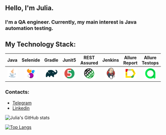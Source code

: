 ## Hello, I'm Julia.
### I'm a QA engineer. Currently, my main interest is Java automation testing.

## My Technology Stack:

| Java | Selenide | Gradle | Junit5 | REST Assured | Jenkins | Allure Report | Allure Testops | IntelliJ IDEA |
|:------:|:----:|:------:|:------:|:--------:|:-------------:|:---------:|:---------:|:--------:|
|![Java](img/icons/Java.png)| ![Selenide](img/icons/Selenide.png) | ![Gradle](img/icons/Gradle.png) | ![JUnit5](img/icons/JUnit5.png) | ![Rest-Assured](img/icons/Rest-Assured.png) | ![Jenkins](img/icons/Jenkins.png) | ![Allure Report](img/icons/Allure_Report.png) | ![AllureTestOps](img/icons/AllureTestOps.png) | ![Intelij_IDEA](img/icons/Intelij_IDEA.png) |


### Contacts:

+ [Telegram](https://t.me/Yuliya_Zvereva)
+ [Linkedin](https://www.linkedin.com/in/julia-zvereva-0b65301ba/)

![Julia's GitHub stats](https://github-readme-stats.vercel.app/api?username=dimidia379&show_icons=true&theme=calm)

[![Top Langs](https://github-readme-stats.vercel.app/api/top-langs/?username=dimidia379)](https://github.com/dimidia379/github-readme-stats)

